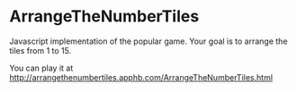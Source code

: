 ArrangeTheNumberTiles
=====================

Javascript implementation of the popular game. Your goal is to arrange the tiles from 1 to 15.

You can play it at http://arrangethenumbertiles.apphb.com/ArrangeTheNumberTiles.html
